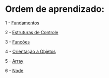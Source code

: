 # Ordem de aprendizado:

1 - [Fundamentos](https://github.com/mixmaxze/startInJS/tree/master/fundamentos)

2 - [Estruturas de Controle](https://github.com/mixmaxze/startInJS/tree/master/estruturasDeControle)

3 - [Funções](https://github.com/mixmaxze/startInJS/tree/master/funcoes)

4 - [Orientação a Objetos](https://github.com/mixmaxze/startInJS/tree/master/objeto)

5 - [Array](https://github.com/mixmaxze/startInJS/tree/master/array)

6 - [Node](https://github.com/mixmaxze/startInJS/tree/master/node)
